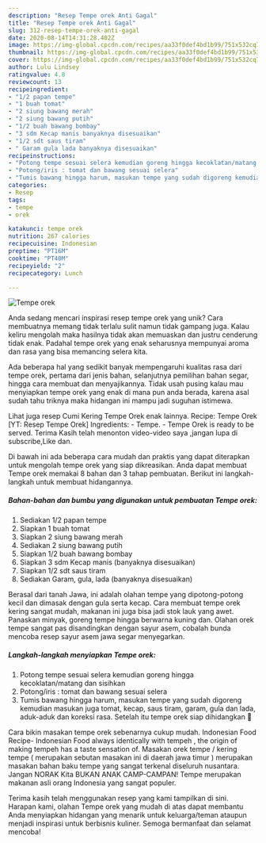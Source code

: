 ```yaml
---
description: "Resep Tempe orek Anti Gagal"
title: "Resep Tempe orek Anti Gagal"
slug: 312-resep-tempe-orek-anti-gagal
date: 2020-08-14T14:31:28.402Z
image: https://img-global.cpcdn.com/recipes/aa33f0def4bd1b99/751x532cq70/tempe-orek-foto-resep-utama.jpg
thumbnail: https://img-global.cpcdn.com/recipes/aa33f0def4bd1b99/751x532cq70/tempe-orek-foto-resep-utama.jpg
cover: https://img-global.cpcdn.com/recipes/aa33f0def4bd1b99/751x532cq70/tempe-orek-foto-resep-utama.jpg
author: Lulu Lindsey
ratingvalue: 4.8
reviewcount: 13
recipeingredient:
- "1/2 papan tempe"
- "1 buah tomat"
- "2 siung bawang merah"
- "2 siung bawang putih"
- "1/2 buah bawang bombay"
- "3 sdm Kecap manis banyaknya disesuaikan"
- "1/2 sdt saus tiram"
- " Garam gula lada banyaknya disesuaikan"
recipeinstructions:
- "Potong tempe sesuai selera kemudian goreng hingga kecoklatan/matang dan sisihkan"
- "Potong/iris : tomat dan bawang sesuai selera"
- "Tumis bawang hingga harum, masukan tempe yang sudah digoreng kemudian masukan juga tomat, kecap, saus tiram, garam, gula dan lada, aduk-aduk dan koreksi rasa. Setelah itu tempe orek siap dihidangkan 🥰"
categories:
- Resep
tags:
- tempe
- orek

katakunci: tempe orek 
nutrition: 267 calories
recipecuisine: Indonesian
preptime: "PT16M"
cooktime: "PT40M"
recipeyield: "2"
recipecategory: Lunch

---
```



![Tempe orek](https://img-global.cpcdn.com/recipes/aa33f0def4bd1b99/751x532cq70/tempe-orek-foto-resep-utama.jpg)

Anda sedang mencari inspirasi resep tempe orek yang unik? Cara membuatnya memang tidak terlalu sulit namun tidak gampang juga. Kalau keliru mengolah maka hasilnya tidak akan memuaskan dan justru cenderung tidak enak. Padahal tempe orek yang enak seharusnya mempunyai aroma dan rasa yang bisa memancing selera kita.

Ada beberapa hal yang sedikit banyak mempengaruhi kualitas rasa dari tempe orek, pertama dari jenis bahan, selanjutnya pemilihan bahan segar, hingga cara membuat dan menyajikannya. Tidak usah pusing kalau mau menyiapkan tempe orek yang enak di mana pun anda berada, karena asal sudah tahu triknya maka hidangan ini mampu jadi suguhan istimewa.

Lihat juga resep Cumi Kering Tempe Orek enak lainnya. Recipe: Tempe Orek [YT: Resep Tempe Orek] Ingredients: - Tempe. - Tempe Orek is ready to be served. Terima Kasih telah menonton video-video saya ,jangan lupa di subscribe,Like dan.


Di bawah ini ada beberapa cara mudah dan praktis yang dapat diterapkan untuk mengolah tempe orek yang siap dikreasikan. Anda dapat membuat Tempe orek memakai 8 bahan dan 3 tahap pembuatan. Berikut ini langkah-langkah untuk membuat hidangannya.

<!--inarticleads1-->

##### Bahan-bahan dan bumbu yang digunakan untuk pembuatan Tempe orek:

1. Sediakan 1/2 papan tempe
1. Siapkan 1 buah tomat
1. Siapkan 2 siung bawang merah
1. Sediakan 2 siung bawang putih
1. Siapkan 1/2 buah bawang bombay
1. Siapkan 3 sdm Kecap manis (banyaknya disesuaikan)
1. Siapkan 1/2 sdt saus tiram
1. Sediakan  Garam, gula, lada (banyaknya disesuaikan)


Berasal dari tanah Jawa, ini adalah olahan tempe yang dipotong-potong kecil dan dimasak dengan gula serta kecap. Cara membuat tempe orek kering sangat mudah, makanan ini juga bisa jadi stok lauk yang awet. Panaskan minyak, goreng tempe hingga berwarna kuning dan. Olahan orek tempe sangat pas disandingkan dengan sayur asem, cobalah bunda mencoba resep sayur asem jawa segar menyegarkan. 

<!--inarticleads2-->

##### Langkah-langkah menyiapkan Tempe orek:

1. Potong tempe sesuai selera kemudian goreng hingga kecoklatan/matang dan sisihkan
1. Potong/iris : tomat dan bawang sesuai selera
1. Tumis bawang hingga harum, masukan tempe yang sudah digoreng kemudian masukan juga tomat, kecap, saus tiram, garam, gula dan lada, aduk-aduk dan koreksi rasa. Setelah itu tempe orek siap dihidangkan 🥰


Cara bikin masakan tempe orek sebenarnya cukup mudah. Indonesian Food Recipe- Indonesian Food always identically with tempeh , the origin of making tempeh has a taste sensation of. Masakan orek tempe / kering tempe ( merupakan sebutan masakan ini di daerah jawa timur ) merupakan masakan bahan baku tempe yang sangat terkenal diseluruh nusantara. Jangan NORAK Kita BUKAN ANAK CAMP-CAMPAN! Tempe merupakan makanan asli orang Indonesia yang sangat populer. 

Terima kasih telah menggunakan resep yang kami tampilkan di sini. Harapan kami, olahan Tempe orek yang mudah di atas dapat membantu Anda menyiapkan hidangan yang menarik untuk keluarga/teman ataupun menjadi inspirasi untuk berbisnis kuliner. Semoga bermanfaat dan selamat mencoba!
